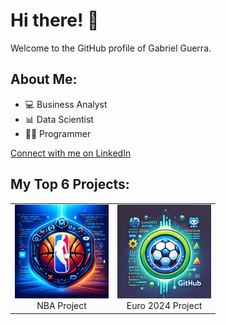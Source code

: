 # Hi there! 👋

Welcome to the GitHub profile of Gabriel Guerra.

## About Me:
- 💻 Business Analyst
- 📊 Data Scientist
- 👨‍💻 Programmer

[Connect with me on LinkedIn](https://www.linkedin.com/in/gabrieldarioguerra/)

## My Top 6 Projects:

<table>
  <tr>
    <td align="center">
      <a href="https://github.com/yourusername/yourNBAproject">
        <img src="https://github.com/GabrielDarioGuerra/GabrielDarioGuerra/blob/main/NBA%20icon.webp" width="150" />
      </a>
      <br />
      NBA Project
    </td>
    <td align="center">
      <a href="https://github.com/yourusername/yourEuro2024project">
        <img src="https://github.com/GabrielDarioGuerra/GabrielDarioGuerra/blob/main/euro%202024.webp" width="150" />
      </a>
      <br />
      Euro 2024 Project
    </td>
  </tr>
</table>
